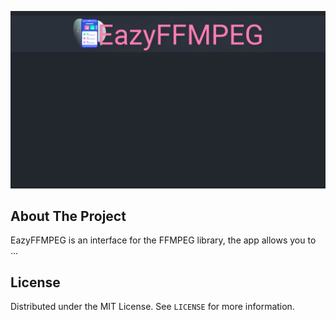 <p align="center">
<img src="https://github.com/fj-gruenewald/EazyFFMPEG/blob/main/img/header.png" width="1080">
  </p>
  
## About The Project

EazyFFMPEG is an interface for the FFMPEG library, the app allows you to ...


  <!-- LICENSE -->
## License

Distributed under the MIT License. See `LICENSE` for more information.
